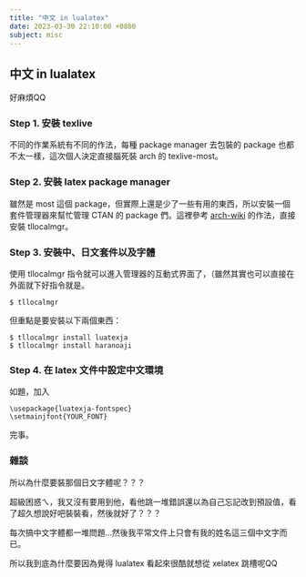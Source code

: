 ```yaml
---
title: "中文 in lualatex"
date: 2023-03-30 22:10:00 +0800
subject: misc
---
```


## 中文 in lualatex

好麻煩QQ

### Step 1. 安裝 texlive

不同的作業系統有不同的作法，每種 package manager 去包裝的 package 也都不太一樣，這次個人決定直接腦死裝 arch 的 texlive-most。

### Step 2. 安裝 latex package manager

雖然是 most 這個 package，但實際上還是少了一些有用的東西，所以安裝一個套件管理器來幫忙管理 CTAN 的 package 們。這裡參考 [arch-wiki][arch-wiki] 的作法，直接安裝 tllocalmgr。

### Step 3. 安裝中、日文套件以及字體

使用 tllocalmgr 指令就可以進入管理器的互動式界面了，（雖然其實也可以直接在外面就下好指令就是。
```
$ tllocalmgr
```

但重點是要安裝以下兩個東西：
```
$ tllocalmgr install luatexja
$ tllocalmgr install haranoaji
```

### Step 4. 在 latex 文件中設定中文環境

如題，加入
```
\usepackage{luatexja-fontspec}
\setmainjfont{YOUR_FONT}
```
完事。

### 雜談

所以為什麼要裝那個日文字體呢？？？

超級困惑ㄟ，我又沒有要用到他，看他跳一堆錯誤還以為自己忘記改到預設值，看了超久想說好吧裝裝看，然後就好了？？？

每次搞中文字體都一堆問題...然後我平常文件上只會有我的姓名這三個中文字而已。

所以我到底為什麼要因為覺得 lualatex 看起來很酷就想從 xelatex 跳槽呢QQ

[arch-wiki]: https://wiki.archlinux.org/title/TeX_Live
